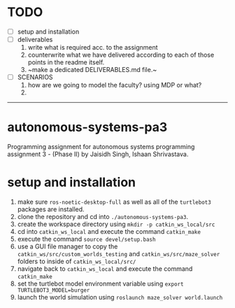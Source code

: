 # TODO
- [ ] setup and installation
- [ ] deliverables
    1. write what is required acc. to the assignment
    2. counterwrite what we have delivered according to each of those points in the readme itself.
    3. ~make a dedicated DELIVERABLES.md file.~
- [ ] SCENARIOS
    1. how are we going to model the faculty? using MDP or what?
    2. 
---

# autonomous-systems-pa3
Programming assignment for autonomous systems programming assignment 3 - (Phase II) by Jaisidh Singh, Ishaan Shrivastava.

# setup and installation
1. make sure `ros-noetic-desktop-full` as well as all of the `turtlebot3` packages are installed.
2. clone the repository and cd into `./autonomous-systems-pa3`.
3. create the workspace directory using `mkdir -p catkin_ws_local/src`
4. cd into `catkin_ws_local` and execute the command `catkin_make`
5. execute the command `source devel/setup.bash`
6. use a GUI file manager to copy the `catkin_ws/src/custom_worlds_testing` and `catkin_ws/src/maze_solver` folders to inside of `catkin_ws_local/src/`
7. navigate back to `catkin_ws_local` and execute the command `catkin_make`
8. set the turtlebot model environment variable using `export TURTLEBOT3_MODEL=burger`
9. launch the world simulation using `roslaunch maze_solver world.launch`

# 